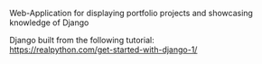 Web-Application for displaying portfolio projects and showcasing knowledge of Django

Django built from the following tutorial:  
https://realpython.com/get-started-with-django-1/